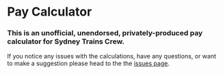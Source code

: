 # Pay Calculator
### This is an unofficial, unendorsed, privately-produced pay calculator for Sydney Trains Crew.

If you notice any issues with the calculations, have any questions, or want to make a suggestion please head to the the [issues page](https://github.com/BigJazzz/Pay-Calculator/issues).
